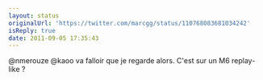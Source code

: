 ```yaml
---
layout: status
originalUrl: 'https://twitter.com/marcgg/status/110768083681034242'
isReply: true
date: 2011-09-05 17:35:43
---
```


@nmerouze @kaoo va falloir que je regarde alors. C'est sur un M6 replay-like ?
